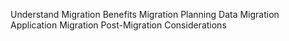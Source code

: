   Understand Migration Benefits
  Migration Planning
  Data Migration
  Application Migration
  Post-Migration Considerations